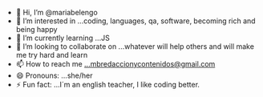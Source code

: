 - 👋 Hi, I’m @mariabelengo
- 👀 I’m interested in ...coding, languages, qa, software, becoming rich and being happy
- 🌱 I’m currently learning ...JS
- 💞️ I’m looking to collaborate on ...whatever will help others and will make me try hard and learn
- 📫 How to reach me ...mbredaccionycontenidos@gmail.com      
- 😄 Pronouns: ...she/her
- ⚡ Fun fact: ...I´m an english teacher, I like coding better.

<!---
mariabelengo/mariabelengo is a ✨ special ✨ repository because its `README.md` (this file) appears on your GitHub profile.
You can click the Preview link to take a look at your changes.
--->

